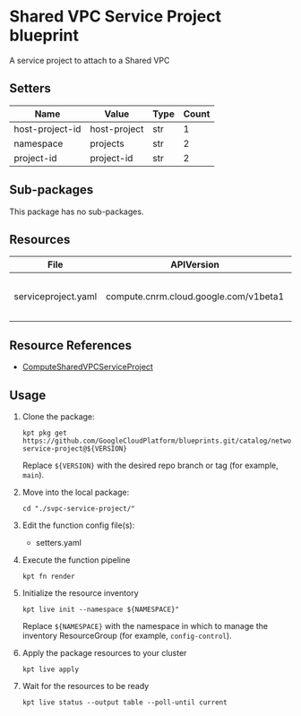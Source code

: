 <!-- BEGINNING OF PRE-COMMIT-BLUEPRINT DOCS HOOK:TITLE -->
# Shared VPC Service Project blueprint


<!-- END OF PRE-COMMIT-BLUEPRINT DOCS HOOK:TITLE -->
<!-- BEGINNING OF PRE-COMMIT-BLUEPRINT DOCS HOOK:BODY -->
A service project to attach to a Shared VPC

## Setters

|      Name       |    Value     | Type | Count |
|-----------------|--------------|------|-------|
| host-project-id | host-project | str  |     1 |
| namespace       | projects     | str  |     2 |
| project-id      | project-id   | str  |     2 |

## Sub-packages

This package has no sub-packages.

## Resources

|        File         |              APIVersion               |              Kind              |          Name           | Namespace  |
|---------------------|---------------------------------------|--------------------------------|-------------------------|------------|
| serviceproject.yaml | compute.cnrm.cloud.google.com/v1beta1 | ComputeSharedVPCServiceProject | project-id-svpc-service | networking |

## Resource References

- [ComputeSharedVPCServiceProject](https://cloud.google.com/config-connector/docs/reference/resource-docs/compute/computesharedvpcserviceproject)

## Usage

1.  Clone the package:
    ```shell
    kpt pkg get https://github.com/GoogleCloudPlatform/blueprints.git/catalog/networking/svpc-service-project@${VERSION}
    ```
    Replace `${VERSION}` with the desired repo branch or tag
    (for example, `main`).

1.  Move into the local package:
    ```shell
    cd "./svpc-service-project/"
    ```

1.  Edit the function config file(s):
    - setters.yaml

1.  Execute the function pipeline
    ```shell
    kpt fn render
    ```

1.  Initialize the resource inventory
    ```shell
    kpt live init --namespace ${NAMESPACE}"
    ```
    Replace `${NAMESPACE}` with the namespace in which to manage
    the inventory ResourceGroup (for example, `config-control`).

1.  Apply the package resources to your cluster
    ```shell
    kpt live apply
    ```

1.  Wait for the resources to be ready
    ```shell
    kpt live status --output table --poll-until current
    ```

<!-- END OF PRE-COMMIT-BLUEPRINT DOCS HOOK:BODY -->
